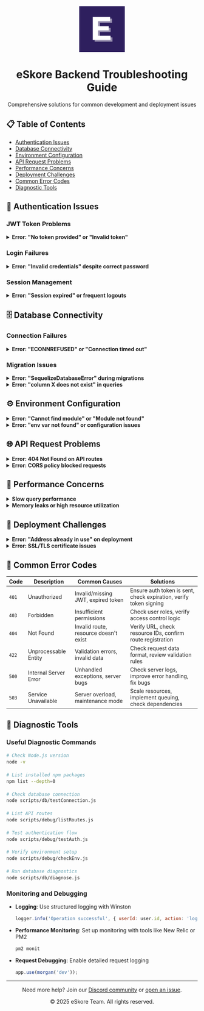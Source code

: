 <div align="center">
  <img src="../frontend/public/images/logos/eskore-logo.png" alt="eSkore Troubleshooting" width="120">
  <h1>eSkore Backend Troubleshooting Guide</h1>
  <p>Comprehensive solutions for common development and deployment issues</p>
</div>

## 📋 Table of Contents

- [Authentication Issues](#-authentication-issues)
- [Database Connectivity](#-database-connectivity)
- [Environment Configuration](#-environment-configuration)
- [API Request Problems](#-api-request-problems)
- [Performance Concerns](#-performance-concerns)
- [Deployment Challenges](#-deployment-challenges)
- [Common Error Codes](#-common-error-codes)
- [Diagnostic Tools](#-diagnostic-tools)

## 🔐 Authentication Issues

### JWT Token Problems

<details>
<summary><strong>Error: "No token provided" or "Invalid token"</strong></summary>

#### Symptoms
- API returns 401 Unauthorized
- Error message mentions missing or invalid token
- Authentication appears to succeed but subsequent requests fail

#### Solutions
1. **Check frontend API client configuration**
   ```javascript
   // Ensure withCredentials is set to true
   const apiClient = axios.create({
     baseURL: '/api',
     withCredentials: true
   });
   ```

2. **Verify cookie settings**
   ```javascript
   // In your backend auth middleware
   res.cookie('auth_token', token, {
     httpOnly: true,
     secure: process.env.NODE_ENV === 'production',
     sameSite: 'strict',
     maxAge: 24 * 60 * 60 * 1000 // 24 hours
   });
   ```

3. **Check CORS configuration**
   ```javascript
   // In app.js or server.js
   app.use(cors({
     origin: process.env.CORS_ORIGIN.split(','),
     credentials: true
   }));
   ```

4. **Debug token validation**
   ```bash
   # Run auth debug utility
   node scripts/debug/authDebug.js
   ```

5. **Clear browser cookies and try again** (for development)
</details>

### Login Failures

<details>
<summary><strong>Error: "Invalid credentials" despite correct password</strong></summary>

#### Symptoms
- Login consistently fails with "Invalid credentials"
- Password reset doesn't resolve the issue
- Test accounts also fail to authenticate

#### Solutions
1. **Reset test accounts**
   ```bash
   node scripts/db/createTestUser.js
   ```

2. **Check database user table**
   ```bash
   # Using psql
   psql -U postgres -d eskore_db -c "SELECT email, password FROM users LIMIT 5;"
   ```

3. **Verify bcrypt is working correctly**
   ```bash
   # Run password verification test
   node scripts/test/passwordCheck.js
   ```

4. **Check for case sensitivity issues**
   - Email addresses are typically case-insensitive
   - Ensure proper email normalization before lookup

5. **Ensure database migrations are applied**
   ```bash
   npx sequelize-cli db:migrate:status
   ```
</details>

### Session Management

<details>
<summary><strong>Error: "Session expired" or frequent logouts</strong></summary>

#### Symptoms
- Users are logged out unexpectedly
- Session expires before the expected time
- Multiple logins required during normal use

#### Solutions
1. **Check token expiration settings**
   ```javascript
   // In auth controller
   const token = jwt.sign({ userId: user.id }, process.env.JWT_SECRET, {
     expiresIn: process.env.JWT_EXPIRES_IN || '24h'
   });
   ```

2. **Implement token refresh mechanism**
   ```javascript
   // Create refresh endpoint
   router.post('/refresh-token', authController.refreshToken);
   ```

3. **Adjust cookie settings**
   ```javascript
   // Increase cookie maxAge
   maxAge: 7 * 24 * 60 * 60 * 1000 // 7 days
   ```

4. **Verify environment timezone settings** to ensure token expiration calculations are consistent
</details>

## 🗄️ Database Connectivity

### Connection Failures

<details>
<summary><strong>Error: "ECONNREFUSED" or "Connection timed out"</strong></summary>

#### Symptoms
- Server fails to start with database connection errors
- Queries fail with timeout or connection errors
- Intermittent connection drops during operation

#### Solutions
1. **Verify PostgreSQL is running**
   ```bash
   # On Windows
   sc query postgresql
   
   # On Linux
   systemctl status postgresql
   
   # On macOS
   brew services list | grep postgres
   ```

2. **Check database credentials in .env**
   ```properties
   DB_HOST=localhost
   DB_PORT=5432
   DB_NAME=eskore_db
   DB_USER=postgres
   DB_PASS=yourpassword
   ```

3. **Test connection with psql**
   ```bash
   psql -h localhost -U postgres -d eskore_db -c "SELECT 1"
   ```

4. **Check network configuration** (especially in containerized environments)
   - Ensure proper host mapping
   - Verify network firewall settings
   - Check Docker network configuration if applicable

5. **Create database if it doesn't exist**
   ```bash
   createdb -U postgres eskore_db
   ```
</details>

### Migration Issues

<details>
<summary><strong>Error: "SequelizeDatabaseError" during migrations</strong></summary>

#### Symptoms
- Migrations fail with database errors
- Columns or tables missing despite migration
- Inconsistent schema across environments

#### Solutions
1. **Check migration status**
   ```bash
   npx sequelize-cli db:migrate:status
   ```

2. **Fix or revert problematic migrations**
   ```bash
   # Undo latest migration
   npx sequelize-cli db:migrate:undo
   
   # Undo all migrations
   npx sequelize-cli db:migrate:undo:all
   
   # Reapply migrations
   npx sequelize-cli db:migrate
   ```

3. **Run safe database reset** (for development environment only)
   ```bash
   npm run db:reset:safe
   ```

4. **Check for schema conflicts** between model definitions and existing database

5. **Apply missing column fix**
   ```bash
   node scripts/db/fixMissingColumns.js
   ```
</details>

<details>
<summary><strong>Error: "column X does not exist" in queries</strong></summary>

#### Symptoms
- Queries fail referencing missing columns
- Models appear to have properties that the database doesn't have
- Error occurs after model changes but database schema is unchanged

#### Solutions
1. **Create a migration to add the missing column**
   ```bash
   npx sequelize-cli migration:generate --name add-missing-column
   ```

2. **Edit the migration file**
   ```javascript
   'use strict';
   
   module.exports = {
     up: async (queryInterface, Sequelize) => {
       await queryInterface.addColumn('table_name', 'column_name', {
         type: Sequelize.STRING,
         allowNull: true
       });
     },
     
     down: async (queryInterface, Sequelize) => {
       await queryInterface.removeColumn('table_name', 'column_name');
     }
   };
   ```

3. **Run the migration**
   ```bash
   npx sequelize-cli db:migrate
   ```

4. **Add the column safely with error handling**
   ```bash
   node scripts/db/addColumnSafely.js table_name column_name STRING
   ```
</details>

## ⚙️ Environment Configuration

<details>
<summary><strong>Error: "Cannot find module" or "Module not found"</strong></summary>

#### Symptoms
- Server fails to start with module not found errors
- Imports fail despite code being present
- Working code stops working without changes

#### Solutions
1. **Install missing dependencies**
   ```bash
   npm install
   
   # For specific missing module
   npm install missing-module-name
   ```

2. **Check for syntax errors in import statements**

3. **Verify node_modules exists and is not corrupted**
   ```bash
   rm -rf node_modules
   npm install
   ```

4. **Check Node.js version compatibility**
   ```bash
   node -v
   # Ensure it matches the version in package.json engines
   ```

5. **Clear npm cache**
   ```bash
   npm cache clean --force
   ```
</details>

<details>
<summary><strong>Error: "env var not found" or configuration issues</strong></summary>

#### Symptoms
- Server starts but features fail due to missing configuration
- Environment-specific code fails
- Security features don't work properly

#### Solutions
1. **Verify .env file exists and is properly formatted**
   ```bash
   cp .env.example .env
   # Edit .env with your settings
   ```

2. **Check for syntax errors in .env**
   - No spaces around equals sign
   - No quotes needed for most values
   - Multi-line values need proper formatting

3. **Use environment validation**
   ```javascript
   // Add to server startup
   const requiredEnvVars = ['NODE_ENV', 'PORT', 'DB_HOST', 'JWT_SECRET'];
   for (const envVar of requiredEnvVars) {
     if (!process.env[envVar]) {
       console.error(`Error: Environment variable ${envVar} is required`);
       process.exit(1);
     }
   }
   ```

4. **Run environment check utility**
   ```bash
   node scripts/debug/checkEnv.js
   ```
</details>

## 🌐 API Request Problems

<details>
<summary><strong>Error: 404 Not Found on API routes</strong></summary>

#### Symptoms
- API endpoints return 404
- Routes work in some environments but not others
- Routes suddenly stop working

#### Solutions
1. **Verify route registration**
   ```bash
   # Print all registered routes
   node scripts/debug/listRoutes.js
   ```

2. **Check API URL path**
   - Frontend uses correct base URL
   - Route paths match between frontend and backend
   - API version prefix is consistent

3. **Verify express router mounting**
   ```javascript
   // In app.js or main router file
   app.use('/api/users', userRoutes);
   ```

4. **Test route with curl or Postman**
   ```bash
   curl -v http://localhost:5000/api/users
   ```

5. **Check for middleware that might be blocking the route**
   - Authentication middleware
   - CORS configuration
   - Rate limiting
</details>

<details>
<summary><strong>Error: CORS policy blocked requests</strong></summary>

#### Symptoms
- Browser console shows CORS errors
- Requests fail from frontend but work in Postman
- Specific HTTP methods fail with CORS errors

#### Solutions
1. **Check CORS configuration**
   ```javascript
   // In app.js
   app.use(cors({
     origin: process.env.CORS_ORIGIN || 'http://localhost:3000',
     methods: ['GET', 'POST', 'PUT', 'PATCH', 'DELETE'],
     allowedHeaders: ['Content-Type', 'Authorization'],
     credentials: true
   }));
   ```

2. **Verify allowed origins**
   - Add your development URL to CORS_ORIGIN
   - For multiple origins, use comma-separated list
   - For development, consider using wildcard (not recommended for production)

3. **Check preflight requests**
   - Ensure OPTIONS requests are handled correctly
   - Verify CORS headers are present in the response

4. **Test with CORS disabled** (for development only)
   ```bash
   # Install and use CORS browser extension
   # or
   # Start Chrome with CORS disabled (not for regular use)
   chrome --disable-web-security --user-data-dir="/tmp/chrome-dev"
   ```
</details>

## 🚀 Performance Concerns

<details>
<summary><strong>Slow query performance</strong></summary>

#### Symptoms
- API endpoints become increasingly slow
- Database CPU usage spikes
- Timeouts on complex queries

#### Solutions
1. **Add indexes to frequently queried columns**
   ```javascript
   // In a migration
   await queryInterface.addIndex('users', ['email']);
   ```

2. **Optimize query patterns**
   - Reduce JOIN complexity
   - Use pagination for large result sets
   - Select only needed columns

3. **Implement query caching**
   ```javascript
   // Using Redis for caching
   const cachedData = await redisClient.get(`user:${userId}`);
   if (cachedData) {
     return JSON.parse(cachedData);
   }
   
   const userData = await User.findByPk(userId);
   await redisClient.set(`user:${userId}`, JSON.stringify(userData), 'EX', 3600);
   return userData;
   ```

4. **Run database analysis**
   ```sql
   EXPLAIN ANALYZE SELECT * FROM users WHERE email LIKE '%@example.com';
   ```

5. **Monitor database with pgAdmin or similar tools**
</details>

<details>
<summary><strong>Memory leaks or high resource utilization</strong></summary>

#### Symptoms
- Server memory usage increases over time
- Performance degrades after extended uptime
- Server crashes with out-of-memory errors

#### Solutions
1. **Implement proper connection pooling**
   ```javascript
   // In database config
   const sequelize = new Sequelize(/* ... */, {
     pool: {
       max: 5,
       min: 0,
       acquire: 30000,
       idle: 10000
     }
   });
   ```

2. **Use memory profiling tools**
   ```bash
   # Run with Node.js memory profiling
   node --inspect server.js
   
   # Then connect Chrome DevTools to inspect memory usage
   ```

3. **Implement proper clean-up**
   - Close connections when done
   - Dispose of event listeners
   - Avoid circular references

4. **Set up monitoring and auto-restart**
   ```javascript
   // Using PM2
   // ecosystem.config.js
   module.exports = {
     apps: [{
       name: 'eskore-api',
       script: 'server.js',
       instances: 'max',
       autorestart: true,
       max_memory_restart: '1G'
     }]
   };
   ```

5. **Consider implementing horizontal scaling**
</details>

## 🚢 Deployment Challenges

<details>
<summary><strong>Error: "Address already in use" on deployment</strong></summary>

#### Symptoms
- Server fails to start on deployment
- Error indicates port is already in use
- Restart doesn't resolve the issue

#### Solutions
1. **Check for existing processes**
   ```bash
   # Find process using port 5000
   lsof -i :5000
   # or
   netstat -ano | grep 5000
   ```

2. **Kill the existing process**
   ```bash
   kill -9 <PID>
   ```

3. **Use a different port**
   ```javascript
   // In .env
   PORT=5001
   ```

4. **Configure proper service management**
   ```bash
   # Using systemd
   sudo systemctl restart eskore-api
   ```

5. **Set up proper process management with PM2**
   ```bash
   pm2 start server.js --name eskore-api
   ```
</details>

<details>
<summary><strong>Error: SSL/TLS certificate issues</strong></summary>

#### Symptoms
- HTTPS connections fail
- Certificate warnings in browser
- API requests fail with SSL errors

#### Solutions
1. **Verify certificate configuration**
   ```javascript
   // In server.js for direct HTTPS
   const https = require('https');
   const fs = require('fs');
   
   const options = {
     key: fs.readFileSync('/path/to/privkey.pem'),
     cert: fs.readFileSync('/path/to/fullchain.pem')
   };
   
   https.createServer(options, app).listen(443);
   ```

2. **Use proper certificate paths**
   - Check for typos in file paths
   - Ensure permissions allow reading certificate files
   - Verify certificates are valid and not expired

3. **Set up reverse proxy** (recommended approach)
   ```nginx
   # Nginx configuration
   server {
     listen 443 ssl;
     server_name api.eskore.com;
     
     ssl_certificate /etc/letsencrypt/live/api.eskore.com/fullchain.pem;
     ssl_certificate_key /etc/letsencrypt/live/api.eskore.com/privkey.pem;
     
     location / {
       proxy_pass http://localhost:5000;
       proxy_set_header Host $host;
       proxy_set_header X-Real-IP $remote_addr;
     }
   }
   ```

4. **Renew expired certificates**
   ```bash
   sudo certbot renew
   ```
</details>

## 🚫 Common Error Codes

| Code | Description | Common Causes | Solutions |
|------|-------------|--------------|-----------|
| `401` | Unauthorized | Invalid/missing JWT, expired token | Ensure auth token is sent, check expiration, verify token signing |
| `403` | Forbidden | Insufficient permissions | Check user roles, verify access control logic |
| `404` | Not Found | Invalid route, resource doesn't exist | Verify URL, check resource IDs, confirm route registration |
| `422` | Unprocessable Entity | Validation errors, invalid data | Check request data format, review validation rules |
| `500` | Internal Server Error | Unhandled exceptions, server bugs | Check server logs, improve error handling, fix bugs |
| `503` | Service Unavailable | Server overload, maintenance mode | Scale resources, implement queuing, check dependencies |

## 🔧 Diagnostic Tools

### Useful Diagnostic Commands

```bash
# Check Node.js version
node -v

# List installed npm packages
npm list --depth=0

# Check database connection
node scripts/db/testConnection.js

# List API routes
node scripts/debug/listRoutes.js

# Test authentication flow
node scripts/debug/testAuth.js

# Verify environment setup
node scripts/debug/checkEnv.js

# Run database diagnostics
node scripts/db/diagnose.js
```

### Monitoring and Debugging

- **Logging**: Use structured logging with Winston
  ```javascript
  logger.info('Operation successful', { userId: user.id, action: 'login' });
  ```

- **Performance Monitoring**: Set up monitoring with tools like New Relic or PM2
  ```bash
  pm2 monit
  ```

- **Request Debugging**: Enable detailed request logging
  ```javascript
  app.use(morgan('dev'));
  ```

---

<div align="center">
  <p>Need more help? Join our <a href="https://discord.gg/eskore">Discord community</a> or <a href="https://github.com/your-org/eskore/issues">open an issue</a>.</p>
  <p>© 2025 eSkore Team. All rights reserved.</p>
</div>
